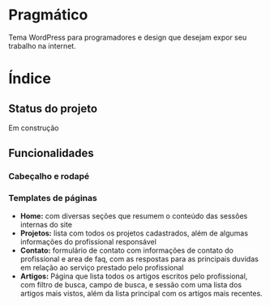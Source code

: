# Pragmático

Tema WordPress para programadores e design que desejam expor seu trabalho na
internet.

# Índice

## Status do projeto

Em construção

## Funcionalidades

### Cabeçalho e rodapé

### Templates de páginas

- **Home:** com diversas seções que resumem o conteúdo das sessões internas do
  site
- **Projetos:** lista com todos os projetos cadastrados, além de algumas
  informações do profissional responsável
- **Contato:** formulário de contato com informações de contato do profissional
  e area de faq, com as respostas para as principais duvidas em relação ao
  serviço prestado pelo profissional
- **Artigos:** Página que lista todos os artigos escritos pelo profissional, com
  filtro de busca, campo de busca, e sessão com uma lista dos artigos mais vistos,
  além da lista principal com os artigos mais recentes.
